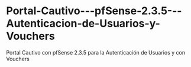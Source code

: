 # Portal-Cautivo---pfSense-2.3.5---Autenticacion-de-Usuarios-y-Vouchers
Portal Cautivo con pfSense 2.3.5 para la Autenticación de Usuarios y con Vouchers
